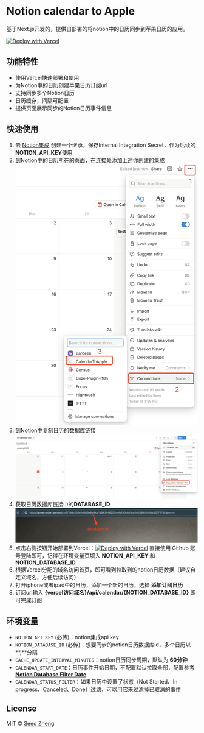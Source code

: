 # Notion calendar to Apple

基于Next.js开发的，提供自部署的将notion中的日历同步到苹果日历的应用。

[![Deploy with Vercel](https://vercel.com/button)](https://vercel.com/new/clone?repository-url=https%3A%2F%2Fgithub.com%2Fzhengweikeng%2Fnotion-calendar-to-apple&env=NOTION_API_KEY,NOTION_DATABASE_IDS&envDescription=notion-calendar-to-apple&project-name=notion-calendar-to-apple&repository-name=notion-calendar-to-apple) 

## 功能特性
* 使用Vercel快速部署和使用
* 为Notion中的日历创建苹果日历订阅url
* 支持同步多个Notion日历
* 日历缓存，间隔可配置
* 提供页面展示同步的Notion日历事件信息

## 快速使用
1. 去 [Notion集成](https://www.notion.so/profile/integrations/form/new-integration) 创建一个继承，保存Internal Integration Secret，作为后续的**NOTION_API_KEY**使用
2. 到Notion中的日历所在的页面，在连接处添加上述你创建的集成
    ![notion connection](public/notion_connection.png)
3. 到Notion中复制日历的数据库链接
    ![notion calendar](public/notion_calendar.png)
4. 获取日历数据库链接中的**DATABASE_ID**
    ![notion database id](public/notion_database_id.png)
5. 点击右侧按钮开始部署到Vercel：[![Deploy with Vercel](https://vercel.com/button)](https://vercel.com/new/clone?repository-url=https%3A%2F%2Fgithub.com%2Fzhengweikeng%2Fnotion-calendar-to-apple&env=NOTION_API_KEY,NOTION_DATABASE_IDS&envDescription=notion-calendar-to-apple&project-name=notion-calendar-to-apple&repository-name=notion-calendar-to-apple) 直接使用 Github 账号登陆即可，记得在环境变量页填入 **NOTION_API_KEY** 和 **NOTION_DATABASE_ID**
6. 根据Vercel分配的域名访问首页，即可看到拉取到的notion日历数据（建议自定义域名，方便后续访问）
7. 打开iphone或者ipad中的日历，添加一个新的日历，选择 **添加订阅日历**
8. 订阅url输入 **{vercel访问域名}/api/calendar/{NOTION_DATABASE_ID}** 即可完成订阅

## 环境变量
* `NOTION_API_KEY` (必传)：notion集成api key
* `NOTION_DATABASE_ID` (必传)：想要同步的notion日历数据库id，多个日历以**,**分隔
* `CACHE_UPDATE_INTERVAL_MINUTES`：notion日历同步周期，默认为 **60分钟**
* `CALENDAR_START_DATE`：日历事件开始日期，不配置默认拉取全部，配置参考 **[Notion Database Filter Date](https://developers.notion.com/reference/post-database-query-filter#date)**
* `CALENDAR_STATUS_FILTER`：如果日历中设置了状态（Not Started、In progress、Canceled、Done）过滤，可以用它来过滤掉已取消的事件

## License
MIT © [Seed Zheng](https://blog.seedzz.top/about)